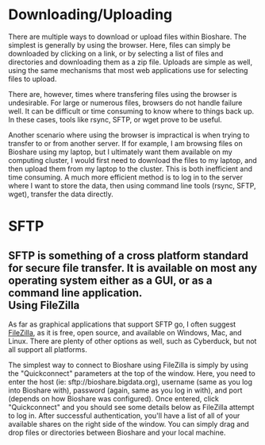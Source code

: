 Downloading/Uploading
=====================

There are multiple ways to download or upload files within Bioshare.  The simplest is generally by using the browser.  Here, files can simply be downloaded by clicking on a link, or by selecting a list of files and directories and downloading them as a zip file.  Uploads are simple as well, using the same mechanisms that most web applications use for selecting files to upload.

There are, however, times where transfering files using the browser is undesirable.  For large or numerous files, browsers do not handle failure well.  It can be difficult or time consuming to know where to things back up.  In these cases, tools like rsync, SFTP, or wget prove to be useful.

Another scenario where using the browser is impractical is when trying to transfer to or from another server.  If for example, I am browsing files on Bioshare using my laptop, but I ultimately want them available on my computing cluster, I would first need to download the files to my laptop, and then upload them from my laptop to the cluster.  This is both inefficient and time consuming.  A much more efficient method is to log in to the server where I want to store the data, then using command line tools (rsync, SFTP, wget), transfer the data directly.

SFTP
====
SFTP is something of a cross platform standard for secure file transfer.  It is available on most any operating system either as a GUI, or as a command line application.  
Using FileZilla
---------------
As far as graphical applications that support SFTP go, I often suggest [FileZilla](https://filezilla-project.org), as it is free, open source, and available on Windows, Mac, and Linux.  There are plenty of other options as well, such as Cyberduck, but not all support all platforms.

The simplest way to connect to Bioshare using FileZilla is simply by using the "Quickconnect" parameters at the top of the window.  Here, you need to enter the host (ie: sftp://bioshare.bigdata.org), username (same as you log into Bioshare with), password (again, same as you log in with), and port (depends on how Bioshare was configured).  Once entered, click "Quickconnect" and you should see some details below as FileZilla attempt to log in.  After successful authentication, you'll have a list of all of your available shares on the right side of the window.  You can simply drag and drop files or directories between Bioshare and your local machine.

